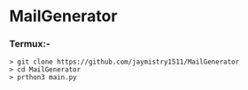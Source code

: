 # MailGenerator

### Termux:-
```
> git clone https://github.com/jaymistry1511/MailGenerator
> cd MailGenerator
> prthon3 main.py
```
